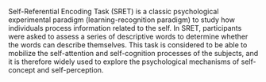 Self-Referential Encoding Task (SRET) is a classic psychological experimental paradigm (learning-recognition paradigm) to study how individuals process information related to the self. 
In SRET, participants were asked to assess a series of descriptive words to determine whether the words can describe themselves. 
This task is considered to be able to mobilize the self-attention and self-cognition processes of the subjects, and it is therefore widely used to explore the psychological mechanisms of self-concept and self-perception.
